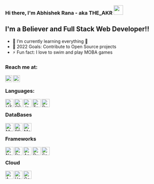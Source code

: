 ### Hi there, I'm Abhishek Rana - aka THE_AKR  <img src = "https://raw.githubusercontent.com/MartinHeinz/MartinHeinz/master/wave.gif" width = 30px>

## I'm a Believer and Full Stack Web Developer!!

- 🌱 I’m currently learning everything 🤣
- 🥅 2022 Goals: Contribute to Open Source projects
- ⚡ Fun fact: I love to swim and play MOBA games


### Reach me at:

[<img align="left" alt="Rana | Linkedin" height="22px" color="blue" src="https://img.shields.io/badge/LinkedIn-0077B5?style=for-the-badge&logo=linkedin&logoColor=white" />][linkedin]
[<img align="left" alt="Rana | Email" height="22px" src="https://img.shields.io/badge/Gmail-D14836?style=for-the-badge&logo=gmail&logoColor=white" />][email]

<br />

### Languages:

<img align="left" alt="HTML5" height="26px" src="https://img.shields.io/badge/HTML5-E34F26?style=for-the-badge&logo=html5&logoColor=white" />
<img align="left" alt="CSS3" height="26px" src="https://img.shields.io/badge/CSS3-1572B6?style=for-the-badge&logo=css3&logoColor=white" />
<img align="left" alt="JavaScript" height="26px" src="https://img.shields.io/badge/JavaScript-323330?style=for-the-badge&logo=javascript&logoColor=F7DF1E" />
<img align="left" alt="TypeScript" height="26px" src="https://img.shields.io/badge/TypeScript-007ACC?style=for-the-badge&logo=typescript&logoColor=white" />
<img align="left" alt="Ruby" height="26px" src="https://img.shields.io/badge/Ruby-CC342D?style=for-the-badge&logo=ruby&logoColor=white" />

<br />

### DataBases

<img align="left" alt="MySQL" height="26px" src="https://img.shields.io/badge/MySQL-005C84?style=for-the-badge&logo=mysql&logoColor=white" />
<img align="left" alt="PSQL" height="26px" src="https://img.shields.io/badge/PostgreSQL-316192?style=for-the-badge&logo=postgresql&logoColor=white" />
<img align="left" alt="MongoDB" height="26px" src="https://img.shields.io/badge/MongoDB-4EA94B?style=for-the-badge&logo=mongodb&logoColor=white" />

<br />

### Frameworks

<img align="left" alt="NodeJS" height="26px" src="https://img.shields.io/badge/Node.js-339933?style=for-the-badge&logo=nodedotjs&logoColor=white" />
<img align="left" alt="React" height="26px" src="https://img.shields.io/badge/React-20232A?style=for-the-badge&logo=react&logoColor=61DAFB" />
<img align="left" alt="Angular" height="26px" src="https://img.shields.io/badge/Angular-DD0031?style=for-the-badge&logo=angular&logoColor=white" />
<img align="left" alt="Ruby on Rails" height="26px" src="https://img.shields.io/badge/Ruby_on_Rails-CC0000?style=for-the-badge&logo=ruby-on-rails&logoColor=white" />
<img align="left" alt="Sass" height="26px" src="https://img.shields.io/badge/Express.js-000000?style=for-the-badge&logo=express&logoColor=white" />

<br />

### Cloud

<img align="left" alt="AWS" height="26px" src="https://img.shields.io/badge/Amazon_AWS-FF9900?style=for-the-badge&logo=amazonaws&logoColor=white" />
<img align="left" alt="Heroku" height="26px" src="https://img.shields.io/badge/Heroku-430098?style=for-the-badge&logo=heroku&logoColor=white" />
<img align="left" alt="Google Cloud" height="26px" src="https://img.shields.io/badge/Google_Cloud-4285F4?style=for-the-badge&logo=google-cloud&logoColor=white" />


<br />
<br />

[linkedin]: https://www.linkedin.com/in/abhishek-rana-823277170/
[email]: mailto:abhishek971996@gmail.com

